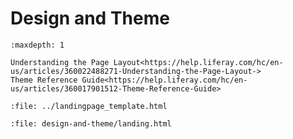 # Design and Theme

```{toctree}
:maxdepth: 1

Understanding the Page Layout<https://help.liferay.com/hc/en-us/articles/360022488271-Understanding-the-Page-Layout->
Theme Reference Guide<https://help.liferay.com/hc/en-us/articles/360017901512-Theme-Reference-Guide>
```

```{raw} html
:file: ../landingpage_template.html
```

```{raw} html
:file: design-and-theme/landing.html
```
